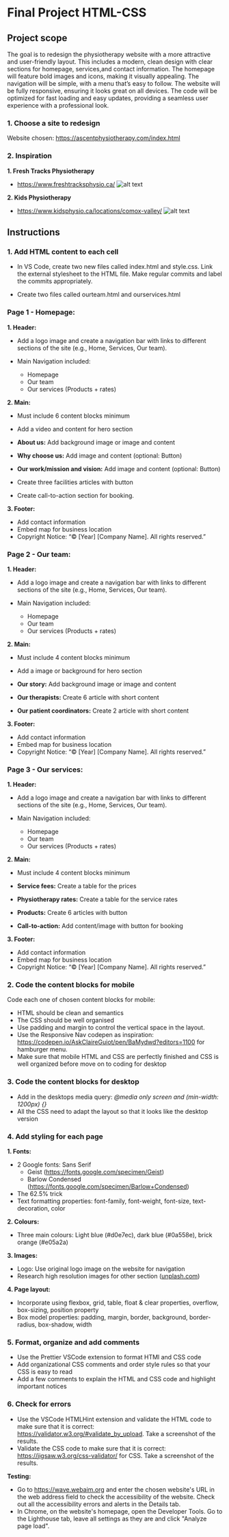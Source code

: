 # Final Project HTML-CSS

## Project scope

The goal is to redesign the physiotherapy website with a more attractive and user-friendly layout. This includes a modern, clean design with clear sections for homepage, services,and contact information. The homepage will feature bold images and icons, making it visually appealing. The navigation will be simple, with a menu that’s easy to follow. The website will be fully responsive, ensuring it looks great on all devices. The code will be optimized for fast loading and easy updates, providing a seamless user experience with a professional look.

### 1. Choose a site to redesign

Website chosen: https://ascentphysiotherapy.com/index.html

### 2. Inspiration

**1. Fresh Tracks Physiotherapy**

- https://www.freshtracksphysio.ca/
  ![alt text](freshtracksphysio.png)

**2. Kids Physiotherapy**

- https://www.kidsphysio.ca/locations/comox-valley/
  ![alt text](kidsphysio.png)

## Instructions

### 1. Add HTML content to each cell

- In VS Code, create two new files called index.html and style.css. Link the external stylesheet to the HTML file. Make regular commits and label the commits appropriately.

- Create two files called ourteam.html and ourservices.html

### Page 1 - Homepage:

**1. Header:**

- Add a logo image and create a navigation bar with links to different sections of the site (e.g., Home, Services, Our team).

- Main Navigation included:
  - Homepage
  - Our team
  - Our services (Products + rates)

**2. Main:**

- Must include 6 content blocks minimum
- Add a video and content for hero section
- **About us:** Add background image or image and content

- **Why choose us:** Add image and content (optional: Button)

- **Our work/mission and vision:** Add image and content (optional: Button)

- Create three facilities articles with button

- Create call-to-action section for booking.

**3. Footer:**

- Add contact information
- Embed map for business location
- Copyright Notice: “© [Year] [Company Name]. All rights reserved.”

### Page 2 - Our team:

**1. Header:**

- Add a logo image and create a navigation bar with links to different sections of the site (e.g., Home, Services, Our team).

- Main Navigation included:
  - Homepage
  - Our team
  - Our services (Products + rates)

**2. Main:**

- Must include 4 content blocks minimum
- Add a image or background for hero section
- **Our story:** Add background image or image and content

- **Our therapists:** Create 6 article with short content

- **Our patient coordinators:** Create 2 article with short content

**3. Footer:**

- Add contact information
- Embed map for business location
- Copyright Notice: “© [Year] [Company Name]. All rights reserved.”

### Page 3 - Our services:

**1. Header:**

- Add a logo image and create a navigation bar with links to different sections of the site (e.g., Home, Services, Our team).

- Main Navigation included:
  - Homepage
  - Our team
  - Our services (Products + rates)

**2. Main:**

- Must include 4 content blocks minimum
- **Service fees:** Create a table for the prices

- **Physiotherapy rates:** Create a table for the service rates

- **Products:** Create 6 articles with button

- **Call-to-action:** Add content/image with button for booking

**3. Footer:**

- Add contact information
- Embed map for business location
- Copyright Notice: “© [Year] [Company Name]. All rights reserved.”

### 2. Code the content blocks for mobile

Code each one of chosen content blocks for mobile:

- HTML should be clean and semantics
- The CSS should be well organised
- Use padding and margin to control the vertical space in the layout.
- Use the Responsive Nav codepen as inspiration: https://codepen.io/AskClaireGuiot/pen/BaMydwd?editors=1100 for hamburger menu.
- Make sure that mobile HTML and CSS are perfectly finished and CSS is well organized before move on to coding for desktop

### 3. Code the content blocks for desktop

- Add in the desktops media query: _@media only screen and (min-width: 1200px) {}_
- All the CSS need to adapt the layout so that it looks like the desktop version

### 4. Add styling for each page

**1. Fonts:**

- 2 Google fonts: Sans Serif
  - Geist (https://fonts.google.com/specimen/Geist)
  - Barlow Condensed (https://fonts.google.com/specimen/Barlow+Condensed)
- The 62.5% trick
- Text formatting properties: font-family, font-weight, font-size, text-decoration, color

**2. Colours:**

- Three main colours: Light blue (#d0e7ec), dark blue (#0a558e), brick orange (#e05a2a)

**3. Images:**

- Logo: Use original logo image on the website for navigation
- Research high resolution images for other section ([unplash.com](https://unsplash.com/))

**4. Page layout:**

- Incorporate using flexbox, grid, table, float & clear properties, overflow, box-sizing, position property
- Box model properties: padding, margin, border, background, border-radius, box-shadow, width

### 5. Format, organize and add comments

- Use the Prettier VSCode extension to format HTMl and CSS code
- Add organizational CSS comments and order style rules so that your CSS is easy to read
- Add a few comments to explain the HTML and CSS code and highlight important notices

### 6. Check for errors

- Use the VSCode HTMLHint extension and validate the HTML code to make sure that it is correct: https://validator.w3.org/#validate_by_upload. Take a screenshot of the results.
- Validate the CSS code to make sure that it is correct: https://jigsaw.w3.org/css-validator/ for CSS. Take a screenshot of the results.

**Testing:**

- Go to https://wave.webaim.org and enter the chosen website's URL in the web address field to check the accessibility of the website. Check out all the accessibility errors and alerts in the Details tab.
- In Chrome, on the website's homepage, open the Developer Tools. Go to the Lighthouse tab, leave all settings as they are and click "Analyze page load".
